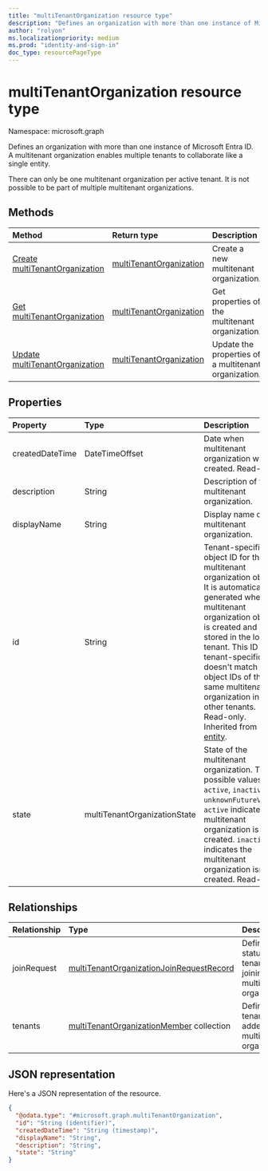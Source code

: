 ```yaml
---
title: "multiTenantOrganization resource type"
description: "Defines an organization with more than one instance of Microsoft Entra ID."
author: "rolyon"
ms.localizationpriority: medium
ms.prod: "identity-and-sign-in"
doc_type: resourcePageType
---
```


# multiTenantOrganization resource type

Namespace: microsoft.graph

Defines an organization with more than one instance of Microsoft Entra ID. A multitenant organization enables multiple tenants to collaborate like a single entity.

There can only be one multitenant organization per active tenant. It is not possible to be part of multiple multitenant organizations.

## Methods
|Method|Return type|Description|
|:---|:---|:---|
|[Create multiTenantOrganization](../api/tenantrelationship-put-multitenantorganization.md)|[multiTenantOrganization](../resources/multitenantorganization.md)|Create a new multitenant organization.|
|[Get multiTenantOrganization](../api/multitenantorganization-get.md)|[multiTenantOrganization](../resources/multitenantorganization.md)|Get properties of the multitenant organization.|
|[Update multiTenantOrganization](../api/multitenantorganization-update.md)|[multiTenantOrganization](../resources/multitenantorganization.md)|Update the properties of a multitenant organization.|

## Properties
|Property|Type|Description|
|:---|:---|:---|
|createdDateTime|DateTimeOffset|Date when multitenant organization was created. Read-only.|
|description|String|Description of the multitenant organization.|
|displayName|String|Display name of the multitenant organization.|
|id|String|Tenant-specific object ID for the multitenant organization object. It is automatically generated when a multitenant organization object is created and stored in the local tenant. This ID is tenant-specific and doesn't match the object IDs of the same multitenant organization in other tenants. Read-only. Inherited from [entity](../resources/entity.md).|
|state|multiTenantOrganizationState|State of the multitenant organization. The possible values are: `active`, `inactive`, `unknownFutureValue`. `active` indicates the multitenant organization is created. `inactive` indicates the multitenant organization isn't created. Read-only.|

## Relationships
|Relationship|Type|Description|
|:---|:---|:---|
|joinRequest|[multiTenantOrganizationJoinRequestRecord](../resources/multitenantorganizationjoinrequestrecord.md)|Defines the status of a tenant joining a multitenant organization.|
|tenants|[multiTenantOrganizationMember](../resources/multitenantorganizationmember.md) collection|Defines tenants added to a multitenant organization.|

## JSON representation
Here's a JSON representation of the resource.
<!-- {
  "blockType": "resource",
  "keyProperty": "id",
  "@odata.type": "microsoft.graph.multiTenantOrganization",
  "openType": false
}
-->
``` json
{
  "@odata.type": "#microsoft.graph.multiTenantOrganization",
  "id": "String (identifier)",
  "createdDateTime": "String (timestamp)",
  "displayName": "String",
  "description": "String",
  "state": "String"
}
```
